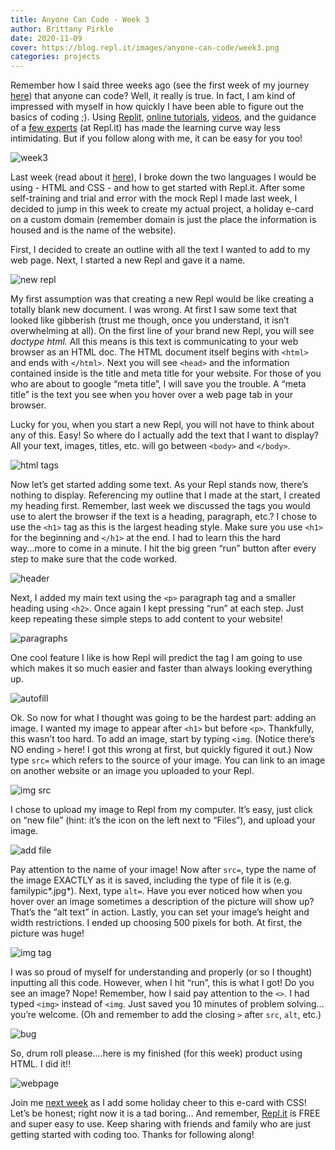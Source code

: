 ```yaml
---
title: Anyone Can Code - Week 3
author: Brittany Pirkle
date: 2020-11-09
cover: https://blog.repl.it/images/anyone-can-code/week3.png
categories: projects
---
```


Remember how I said three weeks ago (see the first week of my journey [here](https://blog.repl.it/anyone-can-code-week1)) that anyone can code? Well, it really is true. In fact, I am kind of impressed with myself in how quickly I have been able to figure out the basics of coding ;). Using [Replit,](https://repl.it/~) [online tutorials](https://www.w3schools.com/tags/tag_img.asp), [videos](https://scrimba.com/learn/html/html-figure-image-elements-c42D8uv), and the guidance of a [few experts](https://repl.it/talk/learn/Getting-Started-with-HTML-in-10-minutes/16821) (at Repl.it) has made the learning curve way less intimidating. But if you follow along with me, it can be easy for you too!

![week3](https://blog.repl.it/images/anyone-can-code/week3.png)

Last week (read about it [here](https://blog.repl.it/anyone-can-code-week2)), I broke down the two languages I would be using - HTML and CSS -  and how to get started with Repl.it. After some self-training and trial and error with the mock Repl I made last week, I decided to jump in this week to create my actual project, a holiday e-card on a custom domain (remember domain is just the place the information is housed and is the name of the website). 

First, I decided to create an outline with all the text I wanted to add to my web page. Next, I started a new Repl and gave it a name. 

![new repl](https://blog.repl.it/images/anyone-can-code/3.1.png)

My first assumption was that creating a new Repl would be like creating a totally blank new document. I was wrong. At first I saw some text that looked like gibberish (trust me though, once you understand, it isn’t overwhelming at all). On the first line of your brand new Repl, you will see _doctype html._ All this means is this text is communicating to your web browser as an HTML doc. The HTML document itself begins with `<html>` and ends with `</html>`. Next you will see `<head>` and the information contained inside is the title and meta title for your website. For those of you who are about to google “meta title”, I will save you the trouble. A “meta title” is the text you see when you hover over a web page tab in your browser.

Lucky for you, when you start a new Repl, you will not have to think about any of this. Easy! So where do I actually add the text that I want to display? All your text, images, titles, etc. will go between `<body>` and `</body>`.

![html tags](https://blog.repl.it/images/anyone-can-code/3.2.png)

Now let’s get started adding some text. As your Repl stands now, there’s nothing to display. Referencing my outline that I made at the start, I created my heading first. Remember, last week we discussed the tags you would use to alert the browser if the text is a heading, paragraph, etc.? I chose to use the `<h1>` tag as this is the largest heading style. Make sure you use `<h1>` for the beginning and `</h1>` at the end. I had to learn this the hard way...more to come in a minute. I hit the big green “run” button after every step to make sure that the code worked.

![header](https://blog.repl.it/images/anyone-can-code/3.3.png)

Next, I added my main text using the `<p>` paragraph tag and a smaller heading using `<h2>`. Once again I kept pressing “run” at each step. Just keep repeating these simple steps to add content to your website!

![paragraphs](https://blog.repl.it/images/anyone-can-code/3.4.png)

One cool feature I like is how Repl will predict the tag I am going to use which makes it so much easier and faster than always looking everything up. 

![autofill](https://blog.repl.it/images/anyone-can-code/3.5.png)

Ok. So now for what I thought was going to be the hardest part: adding an image. I wanted my image to appear after `<h1>` but before `<p>`. Thankfully, this wasn’t too hard. To add an image, start by typing `<img`. (Notice there’s NO ending `>` here! I got this wrong at first, but quickly figured it out.) Now type `src=` which refers to the source of your image. You can link to an image on another website or an image you uploaded to your Repl.

![img src](https://blog.repl.it/images/anyone-can-code/3.6.png)

I chose to upload my image to Repl from my computer. It’s easy, just click on “new file” (hint: it’s the icon on the left next to “Files”), and upload your image. 

![add file](https://blog.repl.it/images/anyone-can-code/3.7.png)

Pay attention to the name of your image! Now after `src=`, type the name of the image EXACTLY as it is saved, including the type of file it is (e.g. familypic*.jpg*). Next, type `alt=`. Have you ever noticed how when you hover over an image sometimes a description of the picture will show up? That’s the “alt text” in action. Lastly, you can set your image’s height and width restrictions. I ended up choosing 500 pixels for both. At first, the picture was huge!

![img tag](https://blog.repl.it/images/anyone-can-code/3.8.png)

I was so proud of myself for understanding and properly (or so I thought) inputting all this code. However, when I hit “run”, this is what I got! Do you see an image? Nope! Remember, how I said pay attention to the `<>`. I had typed `<img>` instead of `<img`. Just saved you 10 minutes of problem solving… you’re welcome. (Oh and remember to add the closing `>` after `src`, `alt`, etc.)

![bug](https://blog.repl.it/images/anyone-can-code/3.9.png)

So, drum roll please….here is my finished (for this week) product using HTML. I did it!!

![webpage](https://blog.repl.it/images/anyone-can-code/3.10.png)

Join me [next week](https://blog.repl.it/anyone-can-code-week4) as I add some holiday cheer to this e-card with CSS! Let’s be honest; right now it is a tad boring… And remember, [Repl.it](https://repl.it/~) is FREE and super easy to use. Keep sharing with friends and family who are just getting started with coding too. Thanks for following along!
